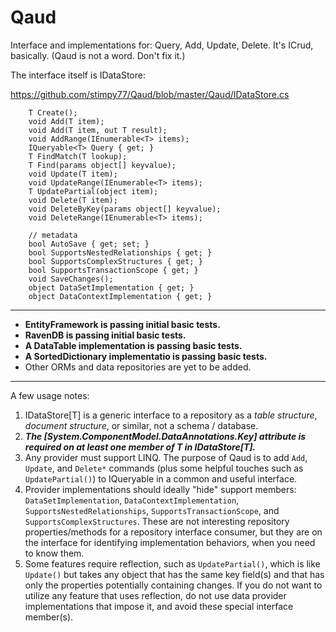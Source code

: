 Qaud
====

Interface and implementations for: Query, Add, Update, Delete. It's ICrud, basically. (Qaud is not a word. Don't fix it.)

The interface itself is IDataStore<T>:

https://github.com/stimpy77/Qaud/blob/master/Qaud/IDataStore.cs

        T Create();
        void Add(T item);
        void Add(T item, out T result);
        void AddRange(IEnumerable<T> items);
        IQueryable<T> Query { get; }
        T FindMatch(T lookup);
        T Find(params object[] keyvalue);
        void Update(T item);
        void UpdateRange(IEnumerable<T> items);
        T UpdatePartial(object item);
        void Delete(T item);
        void DeleteByKey(params object[] keyvalue);
        void DeleteRange(IEnumerable<T> items);
        
        // metadata
        bool AutoSave { get; set; }
        bool SupportsNestedRelationships { get; }
        bool SupportsComplexStructures { get; }
        bool SupportsTransactionScope { get; }
        void SaveChanges();
        object DataSetImplementation { get; }
        object DataContextImplementation { get; }


---

* **EntityFramework is passing initial basic tests.**
* **RavenDB is passing initial basic tests.**
* **A DataTable implementation is passing basic tests.**
* **A SortedDictionary implementatio is passing basic tests.**
* Other ORMs and data repositories are yet to be added.

_____

A few usage notes:

1. IDataStore[T] is a generic interface to a repository as a *table structure*, *document structure*, or similar, not a schema / database.
2. ***The [System.ComponentModel.DataAnnotations.Key] attribute is required on at least one member of T in IDataStore[T].***
3. Any provider must support LINQ. The purpose of Qaud is to add `Add`, `Update`, and `Delete*` commands (plus some helpful touches such as `UpdatePartial()`) to IQueryable in a common and useful interface.
4. Provider implementations should ideally "hide" support members: `DataSetImplementation`, `DataContextImplementation`, `SupportsNestedRelationships`, `SupportsTransactionScope`, and `SupportsComplexStructures`. These are not interesting repository properties/methods for a repository interface consumer, but they are on the interface for identifying implementation behaviors, when you need to know them.
5. Some features require reflection, such as `UpdatePartial()`, which is like `Update()` but takes any object that has the same key field(s) and that has only the properties potentially containing changes. If you do not want to utilize any feature that uses reflection, do not use data provider implementations that impose it, and avoid these special interface member(s).
